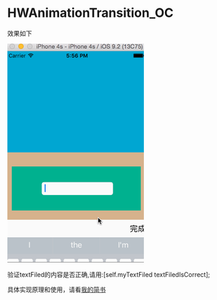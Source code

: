 # HWAnimationTransition_OC

效果如下

![拖拽动画](https://github.com/SamCoder123/SLLazyTextFiled/blob/master/sltextFiled.gif)

验证textFiled的内容是否正确,请用:[self.myTextFiled textFiledIsCorrect];

具体实现原理和使用，请看[我的简书](http://www.jianshu.com/p/8690dfac5249)

